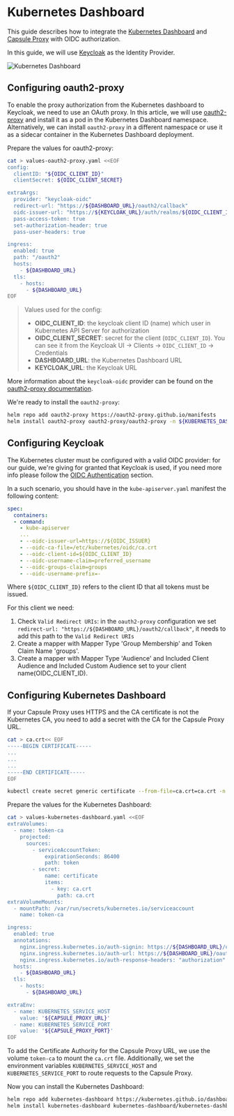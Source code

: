 # Kubernetes Dashboard

This guide describes how to integrate the [Kubernetes Dashboard](https://kubernetes.io/docs/tasks/access-application-cluster/web-ui-dashboard/) and [Capsule Proxy](https://capsule.clastix.io/docs/general/proxy/) with OIDC authorization.

In this guide, we will use [Keycloak](https://www.keycloak.org) as the Identity Provider.

![Kubernetes Dashboard](./assets/proxy-kubernetes-dashboard.png)

## Configuring oauth2-proxy

To enable the proxy authorization from the Kubernetes dashboard to Keycloak, we need to use an OAuth proxy.
In this article, we will use [oauth2-proxy](https://oauth2-proxy.github.io/oauth2-proxy/) and install it as a pod in the Kubernetes Dashboard namespace.
Alternatively, we can install `oauth2-proxy` in a different namespace or use it as a sidecar container in the Kubernetes Dashboard deployment.

Prepare the values for oauth2-proxy:
```bash
cat > values-oauth2-proxy.yaml <<EOF
config:
  clientID: "${OIDC_CLIENT_ID}"
  clientSecret: ${OIDC_CLIENT_SECRET}

extraArgs:
  provider: "keycloak-oidc"
  redirect-url: "https://${DASHBOARD_URL}/oauth2/callback"
  oidc-issuer-url: "https://${KEYCLOAK_URL}/auth/realms/${OIDC_CLIENT_ID}"
  pass-access-token: true
  set-authorization-header: true
  pass-user-headers: true

ingress:
  enabled: true
  path: "/oauth2"
  hosts:
    - ${DASHBOARD_URL}
  tls:
    - hosts:
      - ${DASHBOARD_URL}
EOF
```

> Values used for the config:
>
> - **OIDC_CLIENT_ID**: the keycloak client ID (name) which user in Kubernetes API Server for authorization
> - **OIDC_CLIENT_SECRET**: secret for the client (`OIDC_CLIENT_ID`). You can see it from the Keycloak UI -> Clients -> `OIDC_CLIENT_ID` -> Credentials
> - **DASHBOARD_URL**: the Kubernetes Dashboard URL
> - **KEYCLOAK_URL**: the Keycloak URL

More information about the `keycloak-oidc` provider can be found on the [oauth2-proxy documentation](https://oauth2-proxy.github.io/oauth2-proxy/docs/configuration/oauth_provider/#keycloak-oidc-auth-provider).

We're ready to install the `oauth2-proxy`:

```bash
helm repo add oauth2-proxy https://oauth2-proxy.github.io/manifests
helm install oauth2-proxy oauth2-proxy/oauth2-proxy -n ${KUBERNETES_DASHBOARD_NAMESPACE} -f values-oauth2-proxy.yaml
```

## Configuring Keycloak

The Kubernetes cluster must be configured with a valid OIDC provider: for our guide, we're giving for granted that Keycloak is used, if you need more info please follow the [OIDC Authentication](/docs/guides/oidc-auth) section.

In a such scenario, you should have in the `kube-apiserver.yaml` manifest the following content:
```yaml
spec:
  containers:
  - command:
    - kube-apiserver
    ...
    - --oidc-issuer-url=https://${OIDC_ISSUER}
    - --oidc-ca-file=/etc/kubernetes/oidc/ca.crt
    - --oidc-client-id=${OIDC_CLIENT_ID}
    - --oidc-username-claim=preferred_username
    - --oidc-groups-claim=groups
    - --oidc-username-prefix=-
```

Where `${OIDC_CLIENT_ID}` refers to the client ID that all tokens must be issued.

For this client we need:
1. Check `Valid Redirect URIs`: in the `oauth2-proxy` configuration we set `redirect-url: "https://${DASHBOARD_URL}/oauth2/callback"`, it needs to add this path to the `Valid Redirect URIs`
2. Create a mapper with Mapper Type 'Group Membership' and Token Claim Name 'groups'.
3. Create a mapper with Mapper Type 'Audience' and Included Client Audience and Included Custom Audience set to your client name(OIDC_CLIENT_ID).

## Configuring Kubernetes Dashboard

If your Capsule Proxy uses HTTPS and the CA certificate is not the Kubernetes CA, you need to add a secret with the CA for the Capsule Proxy URL.
```bash
cat > ca.crt<< EOF
-----BEGIN CERTIFICATE-----
...
...
...
-----END CERTIFICATE-----
EOF

kubectl create secret generic certificate --from-file=ca.crt=ca.crt -n ${KUBERNETES_DASHBOARD_NAMESPACE}
```

Prepare the values for the Kubernetes Dashboard:
```bash
cat > values-kubernetes-dashboard.yaml <<EOF
extraVolumes:
  - name: token-ca
    projected:
      sources:
        - serviceAccountToken:
            expirationSeconds: 86400
            path: token
        - secret:
            name: certificate
            items:
              - key: ca.crt
                path: ca.crt
extraVolumeMounts:
  - mountPath: /var/run/secrets/kubernetes.io/serviceaccount
    name: token-ca

ingress:
  enabled: true
  annotations:
    nginx.ingress.kubernetes.io/auth-signin: https://${DASHBOARD_URL}/oauth2/start?rd=$escaped_request_uri
    nginx.ingress.kubernetes.io/auth-url: https://${DASHBOARD_URL}/oauth2/auth
    nginx.ingress.kubernetes.io/auth-response-headers: "authorization"
  hosts:
    - ${DASHBOARD_URL}
  tls:
    - hosts:
      - ${DASHBOARD_URL}

extraEnv:
  - name: KUBERNETES_SERVICE_HOST
    value: '${CAPSULE_PROXY_URL}'
  - name: KUBERNETES_SERVICE_PORT
    value: '${CAPSULE_PROXY_PORT}'
EOF
```

To add the Certificate Authority for the Capsule Proxy URL, we use the volume `token-ca` to mount the `ca.crt` file.
Additionally, we set the environment variables `KUBERNETES_SERVICE_HOST` and `KUBERNETES_SERVICE_PORT` to route requests to the Capsule Proxy.

Now you can install the Kubernetes Dashboard:

```bash
helm repo add kubernetes-dashboard https://kubernetes.github.io/dashboard/
helm install kubernetes-dashboard kubernetes-dashboard/kubernetes-dashboard -n ${KUBERNETES_DASHBOARD_NAMESPACE} -f values-kubernetes-dashboard.yaml
```
